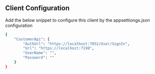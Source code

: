 ## Client Configuration

Add the below snippet to configure this client by the appsettiongs.json configuration

```bash
{
	"CustomerApi": {
        "AuthUrl": "https://localhost:7052/User/SignIn",
        "Url": "https://localhost:7198",
        "UserName": "",
        "Password": ""
    }
}
```